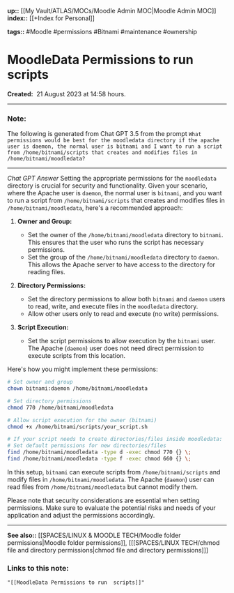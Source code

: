 **up::** [[My Vault/ATLAS/MOCs/Moodle Admin MOC|Moodle Admin MOC]]
**index::** [[+Index for Personal]]
 

**tags::** #Moodle #permissions #Bitnami #maintenance #ownership

# MoodleData Permissions to run  scripts

**Created:**  21 August 2023 at  14:58 hours.

___
### Note:
The following is generated from Chat GPT 3.5 from the prompt 
`What permissions would be best for the moodledata directory if the apache user is daemon, the normal user is bitnami and I want to run a script from /home/bitnami/scripts that creates and modifies files in /home/bitnami/moodledata?`

---
*Chat GPT Answer*
Setting the appropriate permissions for the `moodledata` directory is crucial for security and functionality. Given your scenario, where the Apache user is `daemon`, the normal user is `bitnami`, and you want to run a script from `/home/bitnami/scripts` that creates and modifies files in `/home/bitnami/moodledata`, here's a recommended approach:

1. **Owner and Group:**
   - Set the owner of the `/home/bitnami/moodledata` directory to `bitnami`. This ensures that the user who runs the script has necessary permissions.
   - Set the group of the `/home/bitnami/moodledata` directory to `daemon`. This allows the Apache server to have access to the directory for reading files.

2. **Directory Permissions:**
   - Set the directory permissions to allow both `bitnami` and `daemon` users to read, write, and execute files in the `moodledata` directory.
   - Allow other users only to read and execute (no write) permissions.

3. **Script Execution:**
   - Set the script permissions to allow execution by the `bitnami` user. The Apache (`daemon`) user does not need direct permission to execute scripts from this location.

Here's how you might implement these permissions:

```bash
# Set owner and group
chown bitnami:daemon /home/bitnami/moodledata

# Set directory permissions
chmod 770 /home/bitnami/moodledata

# Allow script execution for the owner (bitnami)
chmod +x /home/bitnami/scripts/your_script.sh

# If your script needs to create directories/files inside moodledata:
# Set default permissions for new directories/files
find /home/bitnami/moodledata -type d -exec chmod 770 {} \;
find /home/bitnami/moodledata -type f -exec chmod 660 {} \;
```

In this setup, `bitnami` can execute scripts from `/home/bitnami/scripts` and modify files in `/home/bitnami/moodledata`. The Apache (`daemon`) user can read files from `/home/bitnami/moodledata` but cannot modify them.

Please note that security considerations are essential when setting permissions. Make sure to evaluate the potential risks and needs of your application and adjust the permissions accordingly.

---

**See also::** [[SPACES/LINUX & MOODLE TECH/Moodle folder permissions|Moodle folder permissions]], [[[SPACES/LINUX TECH/chmod file and directory permissions|chmod file and directory permissions]]]

### Links to this note:
```query
"[[MoodleData Permissions to run  scripts]]"
```

